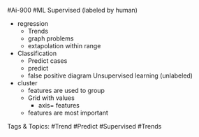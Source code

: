  #Ai-900 #ML Supervised
  (labeled by human)
  - regression
    - Trends
    - graph problems
    - extapolation within range
  - Classification
    - Predict cases
    - predict
    - false positive  diagram
 Unsupervised learning
  (unlabeled)
  - cluster
    - features are used to group
    - Grid with values
      - axis= features
    - features are most important

   Tags & Topics:
   #Trend
   #Predict
   #Supervised
   #Trends